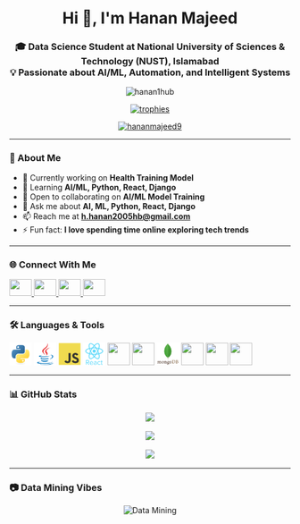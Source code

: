 <!-- Profile Header -->
<h1 align="center">Hi 👋, I'm Hanan Majeed</h1>
<h3 align="center">
🎓 Data Science Student at <strong>National University of Sciences & Technology (NUST), Islamabad</strong><br>
💡 Passionate about AI/ML, Automation, and Intelligent Systems
</h3>

<!-- Profile Views -->
<p align="center">
  <img src="https://komarev.com/ghpvc/?username=hanan1hub&label=Profile%20views&color=0e75b6&style=flat" alt="hanan1hub" />
</p>

<!-- Trophies -->
<p align="center">
  <a href="https://github.com/ryo-ma/github-profile-trophy">
    <img src="https://github-profile-trophy.vercel.app/?username=hanan1hub&theme=gruvbox&margin-w=15&margin-h=15&column=7" alt="trophies" />
  </a>
</p>

<!-- Twitter -->
<p align="center">
  <a href="https://twitter.com/hananmajeed9" target="blank">
    <img src="https://img.shields.io/twitter/follow/hananmajeed9?logo=twitter&style=for-the-badge" alt="hananmajeed9" />
  </a>
</p>

---

### 🚀 About Me  
- 🔭 Currently working on **Health Training Model**  
- 🌱 Learning **AI/ML, Python, React, Django**  
- 👯 Open to collaborating on **AI/ML Model Training**  
- 💬 Ask me about **AI, ML, Python, React, Django**  
- 📫 Reach me at **h.hanan2005hb@gmail.com**  
- ⚡ Fun fact: **I love spending time online exploring tech trends**  

---

### 🌐 Connect With Me
<p align="left">
  <a href="https://twitter.com/hananmajeed9" target="_blank">
    <img src="https://raw.githubusercontent.com/rahuldkjain/github-profile-readme-generator/master/src/images/icons/Social/twitter.svg" height="30" width="40" />
  </a>
  <a href="https://kaggle.com/hanan1hub" target="_blank">
    <img src="https://raw.githubusercontent.com/rahuldkjain/github-profile-readme-generator/master/src/images/icons/Social/kaggle.svg" height="30" width="40" />
  </a>
  <a href="https://fb.com/hanan majeed" target="_blank">
    <img src="https://raw.githubusercontent.com/rahuldkjain/github-profile-readme-generator/master/src/images/icons/Social/facebook.svg" height="30" width="40" />
  </a>
  <a href="https://instagram.com/hanan_majeed_01" target="_blank">
    <img src="https://raw.githubusercontent.com/rahuldkjain/github-profile-readme-generator/master/src/images/icons/Social/instagram.svg" height="30" width="40" />
  </a>
</p>

---

### 🛠 Languages & Tools
<p align="left">
  <img src="https://raw.githubusercontent.com/devicons/devicon/master/icons/python/python-original.svg" width="40" height="40" />
  <img src="https://raw.githubusercontent.com/devicons/devicon/master/icons/java/java-original.svg" width="40" height="40" />
  <img src="https://raw.githubusercontent.com/devicons/devicon/master/icons/javascript/javascript-original.svg" width="40" height="40" />
  <img src="https://raw.githubusercontent.com/devicons/devicon/master/icons/react/react-original-wordmark.svg" width="40" height="40" />
  <img src="https://cdn.worldvectorlogo.com/logos/django.svg" width="40" height="40" />
  <img src="https://www.vectorlogo.zone/logos/mysql/mysql-icon.svg" width="40" height="40" />
  <img src="https://raw.githubusercontent.com/devicons/devicon/master/icons/mongodb/mongodb-original-wordmark.svg" width="40" height="40" />
  <img src="https://upload.wikimedia.org/wikipedia/commons/0/05/Scikit_learn_logo_small.svg" width="40" height="40" />
  <img src="https://www.vectorlogo.zone/logos/tensorflow/tensorflow-icon.svg" width="40" height="40" />
  <img src="https://pandas.pydata.org/static/img/pandas_mark.svg" width="40" height="40" />
</p>

---

### 📊 GitHub Stats
<p align="center">
  <img src="https://github-readme-stats.vercel.app/api/top-langs?username=hanan1hub&show_icons=true&locale=en&layout=compact&theme=radical" />
</p>
<p align="center">
  <img src="https://github-readme-stats.vercel.app/api?username=hanan1hub&show_icons=true&locale=en&theme=radical" />
</p>
<p align="center">
  <img src="https://github-readme-streak-stats.herokuapp.com/?user=hanan1hub&theme=radical" />
</p>

---

### 📷 Data Mining Vibes  
<p align="center">
  <img src="https://media.istockphoto.com/id/1296402108/vector/data-mining-and-analysis.jpg?s=612x612&w=0&k=20&c=Qea_2-dM8uF5QoxKwZuUAtj6MTlFbnDwAg27v9b04y8=" alt="Data Mining" width="600"/>
</p>
